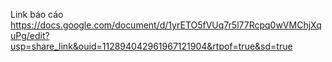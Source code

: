 Link báo cáo
https://docs.google.com/document/d/1yrETO5fVUq7r5l77Rcpq0wVMChjXquPg/edit?usp=share_link&ouid=112894042961967121904&rtpof=true&sd=true

